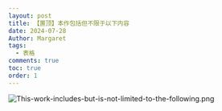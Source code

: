 ```yaml
---
layout: post
title: 【置顶】本作包括但不限于以下内容
date: 2024-07-28
Author: Margaret
tags:
  - 表格
comments: true
toc: true
order: 1
---
```


![This-work-includes-but-is-not-limited-to-the-following.png](https://s2.loli.net/2024/07/28/V8KUQ95kFLysdHI.png)
